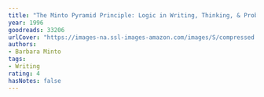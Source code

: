 ```yaml
---
title: "The Minto Pyramid Principle: Logic in Writing, Thinking, & Problem Solving"
year: 1996
goodreads: 33206
urlCover: "https://images-na.ssl-images-amazon.com/images/S/compressed.photo.goodreads.com/books/1266455504i/33206.jpg"
authors:
- Barbara Minto
tags:
- Writing
rating: 4
hasNotes: false
---
```

